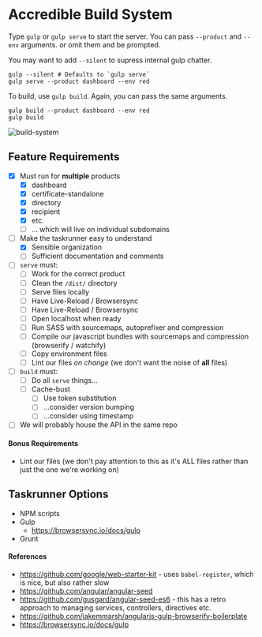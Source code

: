# Accredible Build System

Type `gulp` or `gulp serve` to start the server. You can pass `--product` and `--env` arguments. or omit them and be prompted.

You may want to add `--silent` to supress internal gulp chatter.

```shell
gulp --silent # Defaults to `gulp serve`
gulp serve --product dashboard --env red
```

To build, use `gulp build`. Again, you can pass the same arguments.

```shell
gulp build --product dashboard --env red
gulp build
```

![build-system](https://user-images.githubusercontent.com/46879/29873216-7976ba40-8d8a-11e7-8ab6-fc63882a597d.gif)

## Feature Requirements

* [x] Must run for **multiple** products
    * [x] dashboard
    * [x] certificate-standalone
    * [x] directory
    * [x] recipient
    * [x] etc.
    * [ ] ... which will live on individual subdomains
* [ ] Make the taskrunner easy to understand
    * [x] Sensible organization
    * [ ] Sufficient documentation and comments
* [ ] `serve` must:
    * [ ] Work for the correct product
    * [ ] Clean the `/dist/` directory
    * [ ] Serve files locally
    * [ ] Have Live-Reload / Browsersync
    * [ ] Have Live-Reload / Browsersync
    * [ ] Open localhost when ready
    * [ ] Run SASS with sourcemaps, autoprefixer and compression
    * [ ] Compile our javascript bundles with sourcemaps and compression (browserify / watchify)
    * [ ] Copy environment files
    * [ ] Lint our files _on change_ (we don't want the noise of **all** files)
* [ ] `build` must:
    * [ ] Do all `serve` things...
    * [ ] Cache-bust
        * [ ] Use token substitution
        * [ ] ...consider version bumping
        * [ ] ...consider using timestamp
* [ ] We will probably house the API in the same repo

#### Bonus Requirements

* Lint our files (we don't pay attention to this as it's ALL files rather than just the one we're working on)

## Taskrunner Options

* NPM scripts
* Gulp
    * https://browsersync.io/docs/gulp
* Grunt

#### References

* https://github.com/google/web-starter-kit - uses `babel-register`, which is nice, but also rather slow
* https://github.com/angular/angular-seed
* https://github.com/gusgard/angular-seed-es6 - this has a retro approach to managing services, controllers, directives etc.
* https://github.com/jakemmarsh/angularjs-gulp-browserify-boilerplate
* https://browsersync.io/docs/gulp
